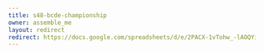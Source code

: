 ```yaml
---
title: s48-bcde-championship
owner: assemble_me
layout: redirect
redirect: https://docs.google.com/spreadsheets/d/e/2PACX-1vTohw_-lAOQYi7GfKPJUl46kOLU19ngSzcM6YNyMs0DSdNqQBBcqbJkX5yCTkZo5kapCVzHGKuAX4_3/pubhtml?gid=1
---
```

